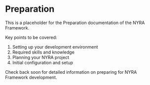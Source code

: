 # Preparation

This is a placeholder for the Preparation documentation of the NYRA Framework. 

Key points to be covered:
1. Setting up your development environment
2. Required skills and knowledge
3. Planning your NYRA project
4. Initial configuration and setup

Check back soon for detailed information on preparing for NYRA Framework development.

